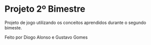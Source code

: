 # Projeto 2º Bimestre
 Projeto de jogo utilizando os conceitos aprendidos durante o segundo bimeste.
 
 Feito por Diogo Alonso e Gustavo Gomes
